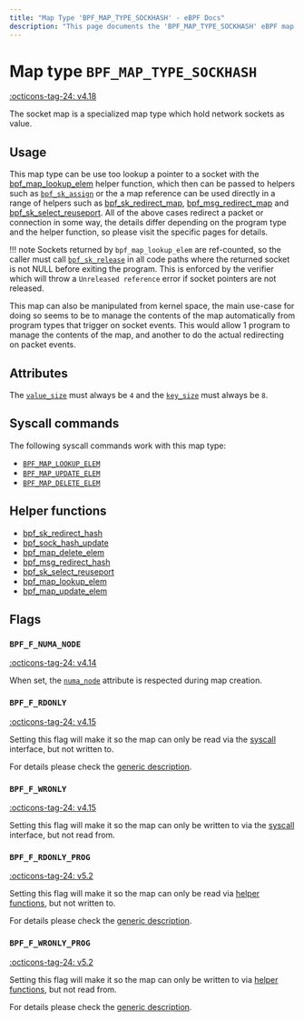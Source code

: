 ```yaml
---
title: "Map Type 'BPF_MAP_TYPE_SOCKHASH' - eBPF Docs"
description: "This page documents the 'BPF_MAP_TYPE_SOCKHASH' eBPF map type, including its defintion, usage, program types that can use it, and examples."
---
```

# Map type `BPF_MAP_TYPE_SOCKHASH`

<!-- [FEATURE_TAG](BPF_MAP_TYPE_SOCKHASH) -->
[:octicons-tag-24: v4.18](https://github.com/torvalds/linux/commit/81110384441a59cff47430f20f049e69b98c17f4)
<!-- [/FEATURE_TAG] -->

The socket map is a specialized map type which hold network sockets as value.

## Usage

This map type can be use too lookup a pointer to a socket with the [bpf_map_lookup_elem](../helper-function/bpf_map_lookup_elem.md) helper function, which then can be passed to helpers such as [`bpf_sk_assign`](../helper-function/bpf_sk_assign.md) or the a map reference can be used directly in a range of helpers such as [bpf_sk_redirect_map](../helper-function/bpf_sk_redirect_map.md), [bpf_msg_redirect_map](../helper-function/bpf_msg_redirect_map.md) and [bpf_sk_select_reuseport](../helper-function/bpf_sk_select_reuseport.md). All of the above cases redirect a packet or connection in some way, the details differ depending on the program type and the helper function, so please visit the specific pages for details.

!!! note
    Sockets returned by `bpf_map_lookup_elem` are ref-counted, so the caller must call [`bpf_sk_release`](../helper-function/bpf_sk_release.md) in all code paths where the returned socket is not NULL before exiting the program. This is enforced by the verifier which will throw a `Unreleased reference` error if socket pointers are not released.

This map can also be manipulated from kernel space, the main use-case for doing so seems to be to manage the contents of the map automatically from program types that trigger on socket events. This would allow 1 program to manage the contents of the map, and another to do the actual redirecting on packet events.

## Attributes

The [`value_size`](../syscall/BPF_MAP_CREATE.md#value_size) must always be `4` and the [`key_size`](../syscall/BPF_MAP_CREATE.md#key_size) must always be `8`. 

<!-- TODO link to generic page for attributes which are the same for every map type -->

## Syscall commands

The following syscall commands work with this map type:

* [`BPF_MAP_LOOKUP_ELEM`](../syscall/BPF_MAP_LOOKUP_ELEM.md)
* [`BPF_MAP_UPDATE_ELEM`](../syscall/BPF_MAP_UPDATE_ELEM.md)
* [`BPF_MAP_DELETE_ELEM`](../syscall/BPF_MAP_DELETE_ELEM.md)

## Helper functions

<!-- DO NOT EDIT MANUALLY -->
<!-- [MAP_HELPER_FUNC_REF] -->
 * [bpf_sk_redirect_hash](../helper-function/bpf_sk_redirect_hash.md)
 * [bpf_sock_hash_update](../helper-function/bpf_sock_hash_update.md)
 * [bpf_map_delete_elem](../helper-function/bpf_map_delete_elem.md)
 * [bpf_msg_redirect_hash](../helper-function/bpf_msg_redirect_hash.md)
 * [bpf_sk_select_reuseport](../helper-function/bpf_sk_select_reuseport.md)
 * [bpf_map_lookup_elem](../helper-function/bpf_map_lookup_elem.md)
 * [bpf_map_update_elem](../helper-function/bpf_map_update_elem.md)
<!-- [/MAP_HELPER_FUNC_REF] -->

## Flags

### `BPF_F_NUMA_NODE`

[:octicons-tag-24: v4.14](https://github.com/torvalds/linux/commit/96eabe7a40aa17e613cf3db2c742ee8b1fc764d0)

When set, the [`numa_node`](../syscall/BPF_MAP_CREATE.md#numa_node) attribute is respected during map creation.

### `BPF_F_RDONLY`

[:octicons-tag-24: v4.15](https://github.com/torvalds/linux/commit/6e71b04a82248ccf13a94b85cbc674a9fefe53f5)

Setting this flag will make it so the map can only be read via the [syscall](../syscall/index.md) interface, but not written to.

For details please check the [generic description](../syscall/BPF_MAP_CREATE.md#bpf_f_rdonly).

### `BPF_F_WRONLY`

[:octicons-tag-24: v4.15](https://github.com/torvalds/linux/commit/6e71b04a82248ccf13a94b85cbc674a9fefe53f5)

Setting this flag will make it so the map can only be written to via the [syscall](../syscall/index.md) interface, but not read from.

### `BPF_F_RDONLY_PROG`

[:octicons-tag-24: v5.2](https://github.com/torvalds/linux/commit/591fe9888d7809d9ee5c828020b6c6ae27c37229)

Setting this flag will make it so the map can only be read via [helper functions](../helper-function/index.md), but not written to.

For details please check the [generic description](../syscall/BPF_MAP_CREATE.md#bpf_f_rdonly_prog).

### `BPF_F_WRONLY_PROG`

[:octicons-tag-24: v5.2](https://github.com/torvalds/linux/commit/591fe9888d7809d9ee5c828020b6c6ae27c37229)

Setting this flag will make it so the map can only be written to via [helper functions](../helper-function/index.md), but not read from.

For details please check the [generic description](../syscall/BPF_MAP_CREATE.md#bpf_f_wronly_prog).
